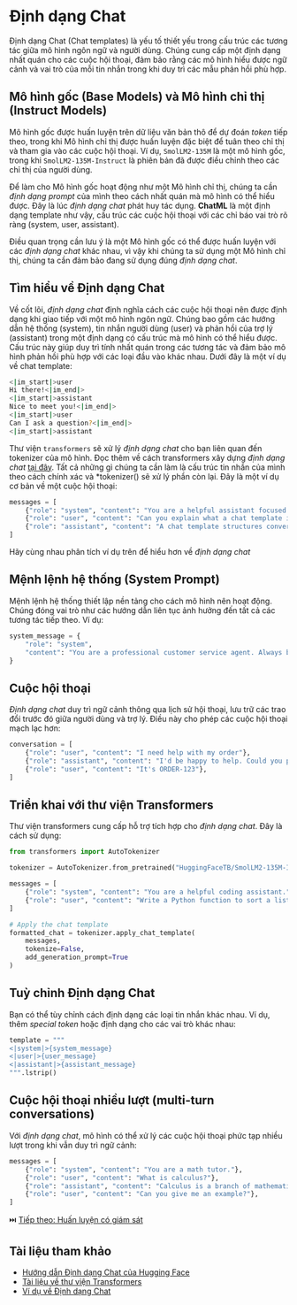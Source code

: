 # Định dạng Chat

Định dạng Chat (Chat templates) là yếu tố thiết yếu trong cấu trúc các tương tác giữa mô hình ngôn ngữ và người dùng. Chúng cung cấp một định dạng nhất quán cho các cuộc hội thoại, đảm bảo rằng các mô hình hiểu được ngữ cảnh và vai trò của mỗi tin nhắn trong khi duy trì các mẫu phản hồi phù hợp.

## Mô hình gốc (Base Models) và Mô hình chỉ thị (Instruct Models)

Mô hình gốc được huấn luyện trên dữ liệu văn bản thô để dự đoán *token* tiếp theo, trong khi Mô hình chỉ thị được huấn luyện đặc biệt để tuân theo chỉ thị và tham gia vào các cuộc hội thoại. Ví dụ, `SmolLM2-135M` là một mô hình gốc, trong khi `SmolLM2-135M-Instruct` là phiên bản đã được điều chỉnh theo các chỉ thị của người dùng.

Để làm cho Mô hình gốc hoạt động như một Mô hình chỉ thị, chúng ta cần *định dạng prompt* của mình theo cách nhất quán mà mô hình có thể hiểu được. Đây là lúc *định dạng chat* phát huy tác dụng. **ChatML** là một định dạng template như vậy, cấu trúc các cuộc hội thoại với các chỉ báo vai trò rõ ràng (system, user, assistant).

Điều quan trọng cần lưu ý là một Mô hình gốc có thể được huấn luyện với các *định dạng chat* khác nhau, vì vậy khi chúng ta sử dụng một Mô hình chỉ thị, chúng ta cần đảm bảo đang sử dụng đúng *định dạng chat*.

## Tìm hiểu về Định dạng Chat

Về cốt lõi, *định dạng chat* định nghĩa cách các cuộc hội thoại nên được định dạng khi giao tiếp với một mô hình ngôn ngữ. Chúng bao gồm các hướng dẫn hệ thống (system), tin nhắn người dùng (user) và phản hồi của trợ lý (assistant) trong một định dạng có cấu trúc mà mô hình có thể hiểu được. Cấu trúc này giúp duy trì tính nhất quán trong các tương tác và đảm bảo mô hình phản hồi phù hợp với các loại đầu vào khác nhau. Dưới đây là một ví dụ về chat template:

```sh
<|im_start|>user
Hi there!<|im_end|>
<|im_start|>assistant
Nice to meet you!<|im_end|>
<|im_start|>user
Can I ask a question?<|im_end|>
<|im_start|>assistant
```

Thư viện `transformers` sẽ xử lý *định dạng chat* cho bạn liên quan đến tokenizer của mô hình. Đọc thêm về cách transformers xây dựng *định dạng chat* [tại đây](https://huggingface.co/docs/transformers/en/chat_templating#how-do-i-use-chat-templates). Tất cả những gì chúng ta cần làm là cấu trúc tin nhắn của mình theo cách chính xác và *tokenizer() sẽ xử lý phần còn lại. Đây là một ví dụ cơ bản về một cuộc hội thoại:

```python
messages = [
    {"role": "system", "content": "You are a helpful assistant focused on technical topics."},
    {"role": "user", "content": "Can you explain what a chat template is?"},
    {"role": "assistant", "content": "A chat template structures conversations between users and AI models..."}
]
```

Hãy cùng nhau phân tích ví dụ trên để hiểu hơn về *định dạng chat*

## Mệnh lệnh hệ thống (System Prompt)

Mệnh lệnh hệ thống thiết lập nền tảng cho cách mô hình nên hoạt động. Chúng đóng vai trò như các hướng dẫn liên tục ảnh hưởng đến tất cả các tương tác tiếp theo. Ví dụ:

```python
system_message = {
    "role": "system",
    "content": "You are a professional customer service agent. Always be polite, clear, and helpful."
}
```

## Cuộc hội thoại

*Định dạng chat* duy trì ngữ cảnh thông qua lịch sử hội thoại, lưu trữ các trao đổi trước đó giữa người dùng và trợ lý. Điều này cho phép các cuộc hội thoại mạch lạc hơn:

```python
conversation = [
    {"role": "user", "content": "I need help with my order"},
    {"role": "assistant", "content": "I'd be happy to help. Could you provide your order number?"},
    {"role": "user", "content": "It's ORDER-123"},
]
```

## Triển khai với thư viện Transformers

Thư viện transformers cung cấp hỗ trợ tích hợp cho *định dạng chat*. Đây là cách sử dụng:

```python
from transformers import AutoTokenizer

tokenizer = AutoTokenizer.from_pretrained("HuggingFaceTB/SmolLM2-135M-Instruct")

messages = [
    {"role": "system", "content": "You are a helpful coding assistant."},
    {"role": "user", "content": "Write a Python function to sort a list"},
]

# Apply the chat template
formatted_chat = tokenizer.apply_chat_template(
    messages,
    tokenize=False,
    add_generation_prompt=True
)
```

## Tuỳ chỉnh Định dạng Chat
Bạn có thể tùy chỉnh cách định dạng các loại tin nhắn khác nhau. Ví dụ, thêm *special token* hoặc định dạng cho các vai trò khác nhau:

```python
template = """
<|system|>{system_message}
<|user|>{user_message}
<|assistant|>{assistant_message}
""".lstrip()
```

## Cuộc hội thoại nhiều lượt (multi-turn conversations)

Với *định dạng chat*, mô hình có thể xử lý các cuộc hội thoại phức tạp nhiều lượt trong khi vẫn duy trì ngữ cảnh:

```python
messages = [
    {"role": "system", "content": "You are a math tutor."},
    {"role": "user", "content": "What is calculus?"},
    {"role": "assistant", "content": "Calculus is a branch of mathematics..."},
    {"role": "user", "content": "Can you give me an example?"},
]
```

⏭️ [Tiếp theo: Huấn luyện có giám sát](./supervised_fine_tuning.md)

## Tài liệu tham khảo

- [Hướng dẫn Định dạng Chat của Hugging Face](https://huggingface.co/docs/transformers/main/en/chat_templating)
- [Tài liệu về thư viện Transformers](https://huggingface.co/docs/transformers)
- [Ví dụ về Định dạng Chat](https://github.com/chujiezheng/chat_templates) 

